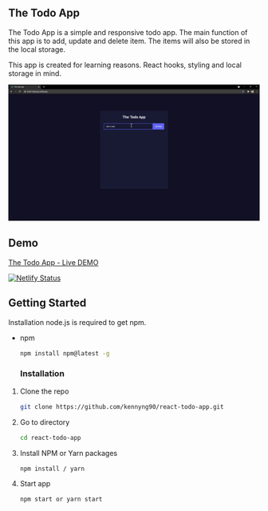 ## The Todo App

The Todo App is a simple and responsive todo app. The main function of this app is to add, update and delete item. The items will also be stored in the local storage.

This app is created for learning reasons. React hooks, styling and local storage in mind.

![](https://github.com/kennyng90/react-todo-app/blob/master/src/todoapp.gif?raw=true)

## Demo
[The Todo App - Live DEMO](https://ken9-todoapp.netlify.app/)

[![Netlify Status](https://api.netlify.com/api/v1/badges/c076cb9b-d8de-4251-bf5d-e4f471428ad6/deploy-status)](https://app.netlify.com/sites/ken9-todoapp/deploys)

## Getting Started

Installation
node.js is required to get npm.

* npm
  ```sh
  npm install npm@latest -g
  ```

  ### Installation

1. Clone the repo
   ```sh
   git clone https://github.com/kennyng90/react-todo-app.git
   ```
3. Go to directory
   ```sh
   cd react-todo-app
   ```
4. Install NPM or Yarn packages
   ```sh
   npm install / yarn
   ```
6. Start app
   ```sh
   npm start or yarn start
   ```
